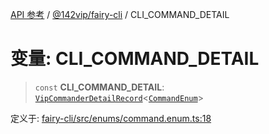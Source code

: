 [API 参考](../../../packages.md) / [@142vip/fairy-cli](../index.md) / CLI\_COMMAND\_DETAIL

# 变量: CLI\_COMMAND\_DETAIL

> `const` **CLI\_COMMAND\_DETAIL**: [`VipCommanderDetailRecord`](../../utils/type-aliases/VipCommanderDetailRecord.md)\<[`CommandEnum`](../enumerations/CommandEnum.md)\>

定义于: [fairy-cli/src/enums/command.enum.ts:18](https://github.com/142vip/core-x/blob/293ce1057e8ca17514533d1e98d7acd05ef45b34/packages/fairy-cli/src/enums/command.enum.ts#L18)
